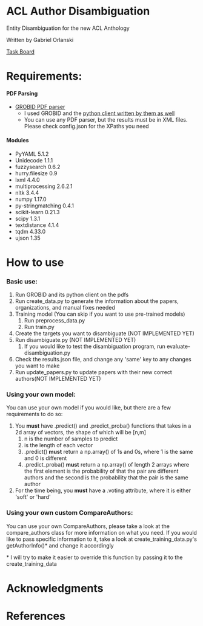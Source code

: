 # ACL Author Disambiguation

Entity Disambiguation for the new ACL Anthology

Written by Gabriel Orlanski

[Task Board](https://app.gitkraken.com/glo/board/XWrOqOa9TgAP_xtY)

# Requirements:
#### PDF Parsing
* [GROBID PDF parser](https://github.com/kermitt2/grobid)
    * I used GROBID and the [python client written by them as well](https://github.com/kermitt2/grobid-client-python)
    * You can use any PDF parser, but the results must be in XML files. Please check config.json for the XPaths you need
    
#### Modules
* PyYAML 5.1.2
* Unidecode 1.1.1
* fuzzysearch 0.6.2
* hurry.filesize 0.9
* lxml 4.4.0
* multiprocessing 2.6.2.1
* nltk 3.4.4
* numpy 1.17.0
* py-stringmatching 0.4.1
* scikit-learn 0.21.3 
* scipy 1.3.1
* textdistance 4.1.4
* tqdm 4.33.0
* ujson 1.35
# How to use
### Basic use: 
1. Run GROBID and its python client on the pdfs
2. Run create_data.py to generate the information about the papers, organizations, and manual fixes needed
3. Training model (You can skip if you want to use pre-trained models)
    1. Run preprocess_data.py
    2. Run train.py
4. Create the targets you want to disambiguate (NOT IMPLEMENTED YET)
5. Run disambiguate.py (NOT IMPLEMENTED YET)
    1. If you would like to test the disambiguation program, run evaluate-disambiguation.py
6. Check the results.json file, and change any 'same' key to any changes you want to make
7. Run update_papers.py to update papers with their new correct authors(NOT IMPLEMENTED YET)

### Using your own model:
You can use your own model if you would like, but there are a few requirements to do so:
1. You __must__ have .predict() and .predict_proba() functions that takes in a 2d array of vectors, the shape of which will be [n,m]
    1. n is the number of samples to predict
    2. is the length of each vector
    3. .predict() __must__ return a np.array() of 1s and 0s, where 1 is the same and 0 is different
    4. .predict_proba() __must__ return a np.array() of length 2 arrays where the first element is the probability of that the pair are different authors and the second is the probability that the pair is the same author
2. For the time being, you __must__ have a .voting attribute, where it is either 'soft' or 'hard'

### Using your own custom CompareAuthors:
You can use your own CompareAuthors, please take a look at the compare_authors class for more information on what you need. If you would like to pass specific information to it, take a look at create_training_data.py's getAuthorInfo()* and change it accordingly

\* I will try to make it easier to override this function by passing it to the create_training_data
 

# Acknowledgments

# References
